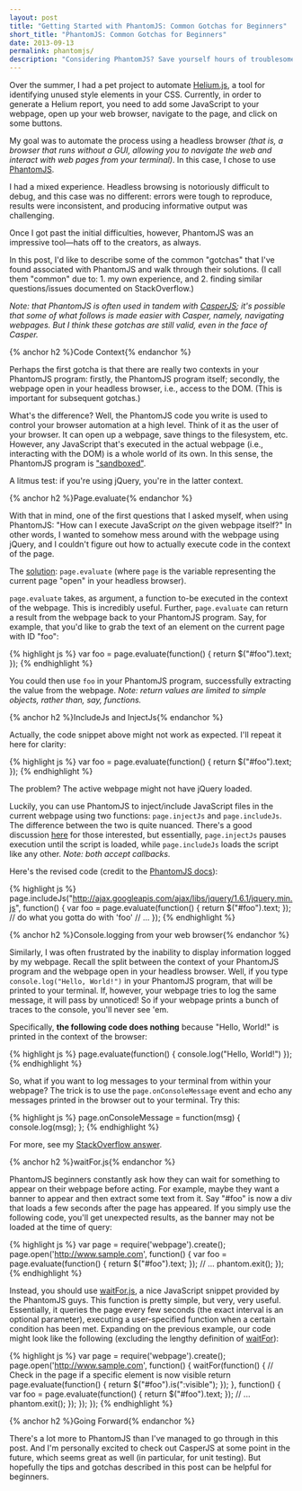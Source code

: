 ```yaml
---
layout: post
title: "Getting Started with PhantomJS: Common Gotchas for Beginners"
short_title: "PhantomJS: Common Gotchas for Beginners"
date: 2013-09-13
permalink: phantomjs/
description: "Considering PhantomJS? Save yourself hours of troublesome debugging and indecipherable error messages by avoiding these common errors, mistakes, and misunderstandings."
---
```


Over the summer, I had a pet project to automate [Helium.js](https://github.com/geuis/helium-css), a tool for identifying unused style elements in your CSS. Currently, in order to generate a Helium report, you need to add some JavaScript to your webpage, open up your web browser, navigate to the page, and click on some buttons.

My goal was to automate the process using a headless browser _(that is, a browser that runs without a GUI, allowing you to navigate the web and interact with web pages from your terminal)_. In this case, I chose to use [PhantomJS](http://phantomjs.org).

I had a mixed experience. Headless browsing is notoriously difficult to debug, and this case was no different: errors were tough to reproduce, results were inconsistent, and producing informative output was challenging.

Once I got past the initial difficulties, however, PhantomJS was an impressive tool—hats off to the creators, as always.

In this post, I'd like to describe some of the common "gotchas" that I've found associated with PhantomJS and walk through their solutions. (I call them "common" due to: 1. my own experience, and 2. finding similar questions/issues documented on StackOverflow.)

<!--break-->

_Note: that PhantomJS is often used in tandem with [CasperJS](http://casperjs.org); it's possible that some of what follows is made easier with Casper, namely, navigating webpages. But I think these gotchas are still valid, even in the face of Casper._

{% anchor h2 %}Code Context{% endanchor %}

Perhaps the first gotcha is that there are really two contexts in your PhantomJS program: firstly, the PhantomJS program itself; secondly, the webpage open in your headless browser, i.e., access to the DOM. (This is important for subsequent gotchas.)

What's the difference? Well, the PhantomJS code you write is used to control your browser automation at a high level. Think of it as the user of your browser. It can open up a webpage, save things to the filesystem, etc. However, any JavaScript that's executed in the actual webpage (i.e., interacting with the DOM) is a whole world of its own. In this sense, the PhantomJS program is ["sandboxed"](https://github.com/ariya/phantomjs/wiki/Quick-Start#code-evaluation).

A litmus test: if you're using jQuery, you're in the latter context.

{% anchor h2 %}Page.evaluate{% endanchor %}

With that in mind, one of the first questions that I asked myself, when using PhantomJS: "How can I execute JavaScript _on_ the given webpage itself?" In other words, I wanted to somehow mess around with the webpage using jQuery, and I couldn't figure out how to actually execute code in the context of the page.

The [solution](https://github.com/ariya/phantomjs/wiki/Quick-Start#code-evaluation): `page.evaluate` (where `page` is the variable representing the current page "open" in your headless browser).

`page.evaluate` takes, as argument, a function to-be executed in the context of the webpage. This is incredibly useful. Further, `page.evaluate` can return a result from the webpage back to your PhantomJS program. Say, for example, that you'd like to grab the text of an element on the current page with ID "foo":

{% highlight js %}
var foo = page.evaluate(function() {
    return $("#foo").text;
});
{% endhighlight %}

You could then use `foo` in your PhantomJS program, successfully extracting the value from the webpage. _Note: return values are limited to simple objects, rather than, say, functions._

{% anchor h2 %}IncludeJs and InjectJs{% endanchor %}

Actually, the code snippet above might not work as expected. I'll repeat it here for clarity:

{% highlight js %}
var foo = page.evaluate(function() {
    return $("#foo").text;
});
{% endhighlight %}

The problem? The active webpage might not have jQuery loaded.

Luckily, you can use PhantomJS to inject/include JavaScript files in the current webpage using two functions: `page.injectJs` and `page.includeJs`. The difference between the two is quite nuanced. There's a good discussion [here](https://groups.google.com/forum/#!topic/phantomjs/G4xcnSLrMw8) for those interested, but essentially, `page.injectJs` pauses execution until the script is loaded, while `page.includeJs` loads the script like any other. _Note: both accept callbacks._

Here's the revised code (credit to the [PhantomJS docs](https://github.com/ariya/phantomjs/wiki/Page-Automation)):

{% highlight js %}
page.includeJs("http://ajax.googleapis.com/ajax/libs/jquery/1.6.1/jquery.min.js", function() {
    var foo = page.evaluate(function() {
        return $("#foo").text;
    });
    // do what you gotta do with 'foo'
    // ...
});
{% endhighlight %}

{% anchor h2 %}Console.logging from your web browser{% endanchor %}

Similarly, I was often frustrated by the inability to display information logged by my webpage. Recall the split between the context of your PhantomJS program and the webpage open in your headless browser. Well, if you type `console.log("Hello, World!")` in your PhantomJS program, that will be printed to your terminal. If, however, your webpage tries to log the same message, it will pass by unnoticed! So if your webpage prints a bunch of traces to the console, you'll never see 'em.

Specifically, **the following code does nothing** because "Hello, World!" is printed in the context of the browser:

{% highlight js %}
page.evaluate(function() {
    console.log("Hello, World!")
});
{% endhighlight %}

So, what if you want to log messages to your terminal from within your webpage? The trick is to use the `page.onConsoleMessage` event and echo any messages printed in the browser out to your terminal. Try this:

{% highlight js %}
page.onConsoleMessage = function(msg) {
    console.log(msg);
};
{% endhighlight %}

For more, see my [StackOverflow answer](http://stackoverflow.com/questions/18115888/phantomjs-not-returning-results/18131369#18131369).

{% anchor h2 %}waitFor.js{% endanchor %}

PhantomJS beginners constantly ask how they can wait for something to appear on their webpage before acting. For example, maybe they want a banner to appear and then extract some text from it. Say "#foo" is now a div that loads a few seconds after the page has appeared. If you simply use the following code, you'll get unexpected results, as the banner may not be loaded at the time of query:

{% highlight js %}
var page = require('webpage').create();
page.open('http://www.sample.com', function() {
    var foo = page.evaluate(function() {
        return $("#foo").text;
    });
    // ...
    phantom.exit();
});
{% endhighlight %}

Instead, you should use [waitFor.js](https://github.com/ariya/phantomjs/blob/master/examples/waitfor.js), a nice JavaScript snippet provided by the PhantomJS guys. This function is pretty simple, but very, very useful. Essentially, it queries the page every few seconds (the exact interval is an optional parameter), executing a user-specified function when a certain condition has been met. Expanding on the previous example, our code might look like the following (excluding the lengthy definition of [waitFor](https://github.com/ariya/phantomjs/blob/master/examples/waitfor.js)):

{% highlight js %}
var page = require('webpage').create();
page.open('http://www.sample.com', function() {
    waitFor(function() {
            // Check in the page if a specific element is now visible
            return page.evaluate(function() {
                return $("#foo").is(":visible");
            });
        }, function() {
           var foo = page.evaluate(function() {
                return $("#foo").text;
            });
            // ...
            phantom.exit();
        });
    });
});
{% endhighlight %}

{% anchor h2 %}Going Forward{% endanchor %}

There's a lot more to PhantomJS than I've managed to go through in this post. And I'm personally excited to check out CasperJS at some point in the future, which seems great as well (in particular, for unit testing). But hopefully the tips and gotchas described in this post can be helpful for beginners.
